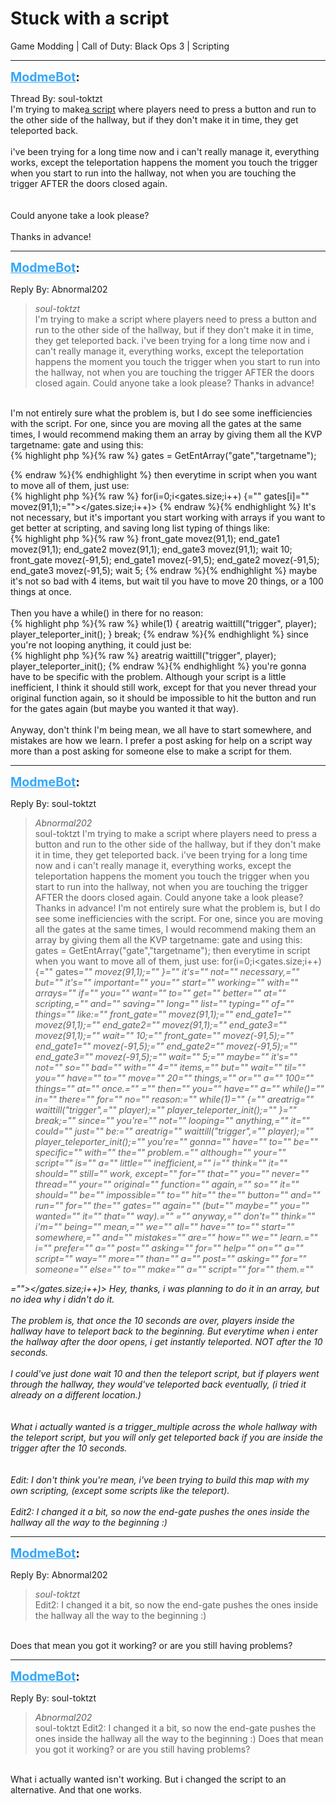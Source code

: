 # Stuck with a script
Game Modding | Call of Duty: Black Ops 3 | Scripting

---
<strong style="font-size: 1.4em;"><span style="text-decoration: underline;text-decoration-color: #34a7f9;"><span style="color:#34a7f9;">ModmeBot</span></span>:</strong>

<p>Thread By: soul-toktzt<br />I&#39;m trying to make<a href="https://pastebin.com/87cygSNL">a script</a> where players need to press a button and run to the other side of the hallway, but if they don&#39;t make it in time, they get teleported back.<br /> <br />i&#39;ve been trying for a long time now and i can&#39;t really manage it, everything works, except the teleportation happens the moment you touch the trigger when you start to run into the hallway, not when you are touching the trigger AFTER the doors closed again.<br /> <br /> <br />Could anyone take a look please?<br /> <br />Thanks in advance!</p>

---
<strong style="font-size: 1.4em;"><span style="text-decoration: underline;text-decoration-color: #34a7f9;"><span style="color:#34a7f9;">ModmeBot</span></span>:</strong>

<p>Reply By: Abnormal202<br /><blockquote><em>soul-toktzt</em><br />I&#39;m trying to make a script where players need to press a button and run to the other side of the hallway, but if they don&#39;t make it in time, they get teleported back.   i&#39;ve been trying for a long time now and i can&#39;t really manage it, everything works, except the teleportation happens the moment you touch the trigger when you start to run into the hallway, not when you are touching the trigger AFTER the doors closed again.     Could anyone take a look please?   Thanks in advance!  </blockquote><br /> I&#39;m not entirely sure what the problem is, but I do see some inefficiencies with the script. For one, since you are moving all the gates at the same times, I would recommend making them an array by giving them all the KVP targetname: gate and using this:<br />{% highlight php %}{% raw %}
gates = GetEntArray("gate","targetname");

{% endraw %}{% endhighlight %}
then everytime in script when you want to move all of them, just use:<br />{% highlight php %}{% raw %}
for(i=0;i&lt;gates.size;i++) {="" gates[i]="" movez(91,1);=""&gt;&lt;/gates.size;i++)&gt;
{% endraw %}{% endhighlight %}
It&#39;s not necessary, but it&#39;s important you start working with arrays if you want to get better at scripting, and saving long list typing of things like:<br />{% highlight php %}{% raw %}
front_gate movez(91,1);
end_gate1 movez(91,1);
end_gate2 movez(91,1);
end_gate3 movez(91,1);
wait 10;
front_gate movez(-91,5);
end_gate1 movez(-91,5);
end_gate2 movez(-91,5);
end_gate3 movez(-91,5);
wait 5;
{% endraw %}{% endhighlight %}
maybe it&#39;s not so bad with 4 items, but wait til you have to move 20 things, or a 100 things at once.<br /> <br />Then you have a while() in there for no reason:<br />{% highlight php %}{% raw %}
while(1)
    {
    areatrig waittill("trigger", player);
    player_teleporter_init();
    }
    break;
{% endraw %}{% endhighlight %}
since you&#39;re not looping anything, it could just be:<br />{% highlight php %}{% raw %}
areatrig waittill("trigger", player);
player_teleporter_init();
{% endraw %}{% endhighlight %}
you&#39;re gonna have to be specific with the problem. Although your script is a little inefficient, I think it should still work, except for that you never thread your original function again, so it should be impossible to hit the button and run for the gates again (but maybe you wanted it that way).<br /> <br />Anyway, don&#39;t think I&#39;m being mean, we all have to start somewhere, and mistakes are how we learn. I prefer a post asking for help on a script way more than a post asking for someone else to make a script for them.</p>

---
<strong style="font-size: 1.4em;"><span style="text-decoration: underline;text-decoration-color: #34a7f9;"><span style="color:#34a7f9;">ModmeBot</span></span>:</strong>

<p>Reply By: soul-toktzt<br /><blockquote><em>Abnormal202</em><br />soul-toktzt I&#39;m trying to make a script where players need to press a button and run to the other side of the hallway, but if they don&#39;t make it in time, they get teleported back.   i&#39;ve been trying for a long time now and i can&#39;t really manage it, everything works, except the teleportation happens the moment you touch the trigger when you start to run into the hallway, not when you are touching the trigger AFTER the doors closed again.     Could anyone take a look please?   Thanks in advance!    I&#39;m not entirely sure what the problem is, but I do see some inefficiencies with the script. For one, since you are moving all the gates at the same times, I would recommend making them an array by giving them all the KVP targetname: gate and using this: gates = GetEntArray(&quot;gate&quot;,&quot;targetname&quot;); then everytime in script when you want to move all of them, just use: for(i=0;i&lt;gates.size;i++) {=&quot;&quot; gates<em>=&quot;&quot; movez(91,1);=&quot;&quot; }=&quot;&quot; it&#39;s=&quot;&quot; not=&quot;&quot; necessary,=&quot;&quot; but=&quot;&quot; it&#39;s=&quot;&quot; important=&quot;&quot; you=&quot;&quot; start=&quot;&quot; working=&quot;&quot; with=&quot;&quot; arrays=&quot;&quot; if=&quot;&quot; you=&quot;&quot; want=&quot;&quot; to=&quot;&quot; get=&quot;&quot; better=&quot;&quot; at=&quot;&quot; scripting,=&quot;&quot; and=&quot;&quot; saving=&quot;&quot; long=&quot;&quot; list=&quot;&quot; typing=&quot;&quot; of=&quot;&quot; things=&quot;&quot; like:=&quot;&quot; front_gate=&quot;&quot; movez(91,1);=&quot;&quot; end_gate1=&quot;&quot; movez(91,1);=&quot;&quot; end_gate2=&quot;&quot; movez(91,1);=&quot;&quot; end_gate3=&quot;&quot; movez(91,1);=&quot;&quot; wait=&quot;&quot; 10;=&quot;&quot; front_gate=&quot;&quot; movez(-91,5);=&quot;&quot; end_gate1=&quot;&quot; movez(-91,5);=&quot;&quot; end_gate2=&quot;&quot; movez(-91,5);=&quot;&quot; end_gate3=&quot;&quot; movez(-91,5);=&quot;&quot; wait=&quot;&quot; 5;=&quot;&quot; maybe=&quot;&quot; it&#39;s=&quot;&quot; not=&quot;&quot; so=&quot;&quot; bad=&quot;&quot; with=&quot;&quot; 4=&quot;&quot; items,=&quot;&quot; but=&quot;&quot; wait=&quot;&quot; til=&quot;&quot; you=&quot;&quot; have=&quot;&quot; to=&quot;&quot; move=&quot;&quot; 20=&quot;&quot; things,=&quot;&quot; or=&quot;&quot; a=&quot;&quot; 100=&quot;&quot; things=&quot;&quot; at=&quot;&quot; once.=&quot;&quot;  =&quot;&quot; then=&quot;&quot; you=&quot;&quot; have=&quot;&quot; a=&quot;&quot; while()=&quot;&quot; in=&quot;&quot; there=&quot;&quot; for=&quot;&quot; no=&quot;&quot; reason:=&quot;&quot; while(1)=&quot;&quot; {=&quot;&quot; areatrig=&quot;&quot; waittill(&quot;trigger&quot;,=&quot;&quot; player);=&quot;&quot; player_teleporter_init();=&quot;&quot; }=&quot;&quot; break;=&quot;&quot; since=&quot;&quot; you&#39;re=&quot;&quot; not=&quot;&quot; looping=&quot;&quot; anything,=&quot;&quot; it=&quot;&quot; could=&quot;&quot; just=&quot;&quot; be:=&quot;&quot; areatrig=&quot;&quot; waittill(&quot;trigger&quot;,=&quot;&quot; player);=&quot;&quot; player_teleporter_init();=&quot;&quot; you&#39;re=&quot;&quot; gonna=&quot;&quot; have=&quot;&quot; to=&quot;&quot; be=&quot;&quot; specific=&quot;&quot; with=&quot;&quot; the=&quot;&quot; problem.=&quot;&quot; although=&quot;&quot; your=&quot;&quot; script=&quot;&quot; is=&quot;&quot; a=&quot;&quot; little=&quot;&quot; inefficient,=&quot;&quot; i=&quot;&quot; think=&quot;&quot; it=&quot;&quot; should=&quot;&quot; still=&quot;&quot; work, except=&quot;&quot; for=&quot;&quot; that=&quot;&quot; you=&quot;&quot; never=&quot;&quot; thread=&quot;&quot; your=&quot;&quot; original=&quot;&quot; function=&quot;&quot; again,=&quot;&quot; so=&quot;&quot; it=&quot;&quot; should=&quot;&quot; be=&quot;&quot; impossible=&quot;&quot; to=&quot;&quot; hit=&quot;&quot; the=&quot;&quot; button=&quot;&quot; and=&quot;&quot; run=&quot;&quot; for=&quot;&quot; the=&quot;&quot; gates=&quot;&quot; again=&quot;&quot; (but=&quot;&quot; maybe=&quot;&quot; you=&quot;&quot; wanted=&quot;&quot; it=&quot;&quot; that=&quot;&quot; way).=&quot;&quot;  =&quot;&quot; anyway,=&quot;&quot; don&#39;t=&quot;&quot; think=&quot;&quot; i&#39;m=&quot;&quot; being=&quot;&quot; mean,=&quot;&quot; we=&quot;&quot; all=&quot;&quot; have=&quot;&quot; to=&quot;&quot; start=&quot;&quot; somewhere,=&quot;&quot; and=&quot;&quot; mistakes=&quot;&quot; are=&quot;&quot; how=&quot;&quot; we=&quot;&quot; learn.=&quot;&quot; i=&quot;&quot; prefer=&quot;&quot; a=&quot;&quot; post=&quot;&quot; asking=&quot;&quot; for=&quot;&quot; help=&quot;&quot; on=&quot;&quot; a=&quot;&quot; script=&quot;&quot; way=&quot;&quot; more=&quot;&quot; than=&quot;&quot; a=&quot;&quot; post=&quot;&quot; asking=&quot;&quot; for=&quot;&quot; someone=&quot;&quot; else=&quot;&quot; to=&quot;&quot; make=&quot;&quot; a=&quot;&quot; script=&quot;&quot; for=&quot;&quot; them.=&quot;&quot;  </em></blockquote><em>=&quot;&quot;&gt;&lt;/gates.size;i++)&gt; Hey, thanks, i was planning to do it in an array, but no idea why i didn&#39;t do it.<br /> <br />The problem is, that once the 10 seconds are over, players inside the hallway have to teleport back to the beginning. But everytime when i enter the hallway after the door opens, i get instantly teleported. NOT after the 10 seconds.<br /> <br />I could&#39;ve just done wait 10 and then the teleport script, but if players went through the hallway, they would&#39;ve teleported back eventually, (i tried it already on a different location.)<br /> <br /> <br /> What i actually wanted is a trigger_multiple across the whole hallway with the teleport script, but you will only get teleported back if you are inside the trigger after the 10 seconds.<br /> <br /> <br />Edit: I don&#39;t think you&#39;re mean, i&#39;ve been trying to build this map with my own scripting, (except some scripts like the teleport).<br /> <br />Edit2: I changed it a bit, so now the end-gate pushes the ones inside the hallway all the way to the beginning :)</em></p>

---
<strong style="font-size: 1.4em;"><span style="text-decoration: underline;text-decoration-color: #34a7f9;"><span style="color:#34a7f9;">ModmeBot</span></span>:</strong>

<p>Reply By: Abnormal202<br /><blockquote><em>soul-toktzt</em><br />Edit2: I changed it a bit, so now the end-gate pushes the ones inside the hallway all the way to the beginning :)</blockquote><br /> Does that mean you got it working? or are you still having problems?</p>

---
<strong style="font-size: 1.4em;"><span style="text-decoration: underline;text-decoration-color: #34a7f9;"><span style="color:#34a7f9;">ModmeBot</span></span>:</strong>

<p>Reply By: soul-toktzt<br /><blockquote><em>Abnormal202</em><br />soul-toktzt Edit2: I changed it a bit, so now the end-gate pushes the ones inside the hallway all the way to the beginning :)  Does that mean you got it working? or are you still having problems?</blockquote><br /> What i actually wanted isn&#39;t working. But i changed the script to an alternative. And that one works.</p>
